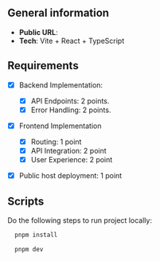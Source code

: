 ## General information

- **Public URL**:
- **Tech**: Vite + React + TypeScript

## Requirements

- [x] Backend Implementation:

  - [x] API Endpoints: 2 points.
  - [x] Error Handling: 2 points.

- [x] Frontend Implementation

  - [x] Routing: 1 point
  - [x] API Integration: 2 point
  - [x] User Experience: 2 point

- [x] Public host deployment: 1 point

## Scripts

Do the following steps to run project locally:

```js
  pnpm install
```

```js
  pnpm dev
```

